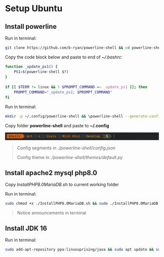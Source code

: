 # Setup Ubuntu

## Install powerline

Run in terminal:

```bash
git clone https://github.com/b-ryan/powerline-shell && cd powerline-shell && sudo python3 setup.py install
```

Copy the code block below and paste to end of *~/.bashrc*:

```bash
function _update_ps1() {
    PS1=$(powerline-shell $?)
}

if [[ $TERM != linux && ! $PROMPT_COMMAND =~ _update_ps1 ]]; then
    PROMPT_COMMAND="_update_ps1; $PROMPT_COMMAND"
fi
```

Run in terminal:

```bash
mkdir -p ~/.config/powerline-shell && \powerline-shell --generate-config > ~/.config/powerline-shell/config.json
```

Copy folder **powerline-shell** and paste to **~/.config**

![This is my terminal](./terminal.jpg)

> Config segments in *./powerline-shell/config.json*
>
> Config theme in *./powerline-shell/themes/default.py*

## Install apache2 mysql php8.0

Copy *InstallPHP8.0MariaDB.sh* to current working folder

Run in terminal:

```bash
sudo chmod +x ./InstallPHP8.0MariaDB.sh && sudo ./InstallPHP8.0MariaDB.sh
```

> Notice announcements in terminal

## Install JDK 16

Run in terminal:

```bash
sudo add-apt-repository ppa:linuxuprising/java && sudo apt update && sudo apt install oracle-java16-installer
```
